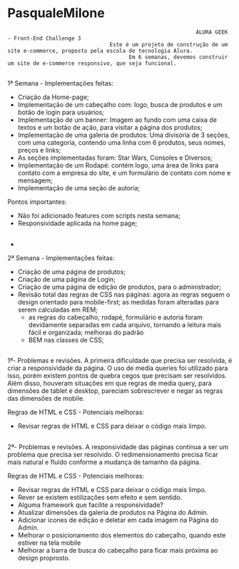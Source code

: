 # PasqualeMilone
                                                               ALURA GEEK - Front-End Challenge 3
                                    Este é um projeto de construção de um site e-commerce, proposto pela escola de tecnologia Alura.
                                          Em 6 semanas, devemos construir um site de e-commerce responsivo, que seja funcional.

##
1ª Semana - Implementações feitas:

- Criação da Home-page;
- Implementação de um cabeçalho com: logo, busca de produtos e um botão de login para usuários;
- Implementação de um banner: Imagem ao fundo com uma caixa de textos e um botão de ação, para visitar a página dos produtos;
- Implementação de uma galeria de produtos: Uma divisória de 3 seções, com uma categoria, contendo uma linha com 6 produtos, seus nomes, preços e links;
-   As seções implementadas foram: Star Wars, Consoles e Diversos;
- Implementação de um Rodapé: contém logo, uma área de links para contato com a empresa do site, e um formulário de contato com nome e mensagem;
- Implementação de uma seção de autoria;

Pontos importantes:
- Não foi adicionado features com scripts nesta semana;
- Responsividade aplicada na home page;

##

-
2ª Semana - Implementações feitas:

- Criação de uma página de produtos;
- Criação de uma página de Login;
- Criação de uma página de edição de produtos, para o administrador;
- Revisão total das regras de CSS nas páginas: agora as regras seguem o design orientado para mobile-first; as medidas foram alteradas para serem calculadas em REM;
    - as regras do cabeçalho; rodapé, formulário e autoria foram devidamente separadas em cada arquivo, tornando a leitura mais fácil e organizada; melhoras do padrão
    - BEM nas classes de CSS;

##
1ª- Problemas e revisões.
A primeira dificuldade que precisa ser resolvida, é criar a responsividade da página. O uso de media queries foi utilizado para isso, porém existem pontos de 
quebra cegos que precisam ser resolvidos. Além disso, houveram situações em que regras de media query, para dimensões de tablet e desktop, pareciam sobrescrever e negar as regras das dimensões de mobile.

Regras de HTML e CSS - Potenciais melhoras:
- Revisar regras de HTML e CSS para deixar o código mais limpo.

##
2ª- Problemas e revisões.
A responsividade das páginas continua a ser um problema que precisa ser resolvido. O redimensionamento precisa ficar mais natural e fluído conforme a mudança de tamanho da página.

Regras de HTML e CSS - Potenciais melhoras:
- Revisar regras de HTML e CSS para deixar o código mais limpo.
- Rever se existem estilizações sem efeito e sem sentido.
- Alguma framework que facilite a responsividade?
- Atualizar dimensões da galeria de produtos na Página do Admin.
- Adicionar icones de edição e deletar em cada imagem na Página do Admin.
- Melhorar o posicionamento dos elementos do cabeçalho, quando este estiver na tela mobile
- Melhorar a barra de busca do cabeçalho para ficar mais próxima ao design proprosto.
